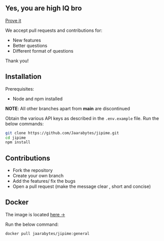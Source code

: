 ## Yes, you are high IQ bro

[Prove it](https://jipime.netlify.app)

We accept pull requests and contributions for:
- New features
- Better questions
- Different format of questions


Thank you!

## Installation

Prerequisites:
- Node and npm installed

**NOTE**: All other branches apart from **main** are discontinued

Obtain the various API keys as described in the `.env.example` file.
Run the below commands:
```bash
git clone https://github.com/Jaarabytes/jipime.git
cd jipime
npm install
```

## Contributions

- Fork the repository
- Create your own branch
- Add the features/ fix the bugs
- Open a pull request (make the message clear , short and concise)

## Docker
The image is located [here ->](https://hub.docker.com/repository/docker/jaarabytes/jipime)

Run the below command:
```bash
docker pull jaarabytes/jipime:general
```
